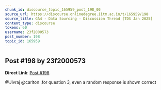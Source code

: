 ```yaml
---
chunk_id: discourse_topic_165959_post_198_00
source_url: https://discourse.onlinedegree.iitm.ac.in/t/165959/198
source_title: GA4 - Data Sourcing - Discussion Thread [TDS Jan 2025]
content_type: discourse
tokens: 60
username: 23f2000573
post_number: 198
topic_id: 165959
---
```


## Post #198 by 23f2000573

**Direct Link**: [Post #198](https://discourse.onlinedegree.iitm.ac.in/t/165959/198)

@Jivraj @carlton ,for question 3, even a random response is shown correct
